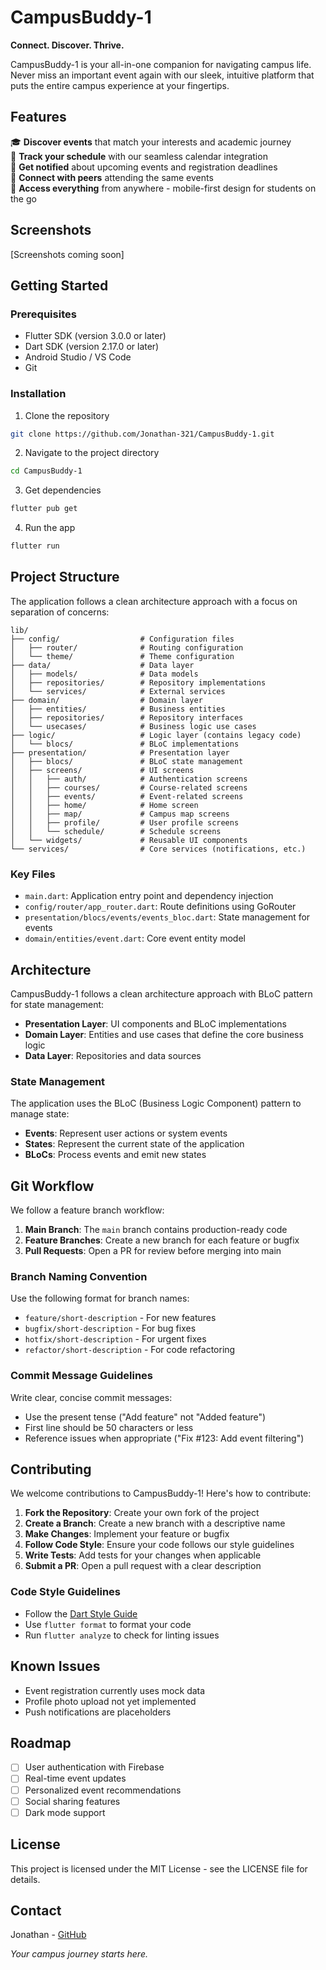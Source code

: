 # CampusBuddy-1

**Connect. Discover. Thrive.**

CampusBuddy-1 is your all-in-one companion for navigating campus life. Never miss an important event again with our sleek, intuitive platform that puts the entire campus experience at your fingertips.

## Features

🎓 **Discover events** that match your interests and academic journey  
📆 **Track your schedule** with our seamless calendar integration  
🔔 **Get notified** about upcoming events and registration deadlines  
👥 **Connect with peers** attending the same events  
📱 **Access everything** from anywhere - mobile-first design for students on the go

## Screenshots

[Screenshots coming soon]

## Getting Started

### Prerequisites
- Flutter SDK (version 3.0.0 or later)
- Dart SDK (version 2.17.0 or later)
- Android Studio / VS Code
- Git

### Installation

1. Clone the repository
```bash
git clone https://github.com/Jonathan-321/CampusBuddy-1.git
```

2. Navigate to the project directory
```bash
cd CampusBuddy-1
```

3. Get dependencies
```bash
flutter pub get
```

4. Run the app
```bash
flutter run
```

## Project Structure

The application follows a clean architecture approach with a focus on separation of concerns:

```
lib/
├── config/                  # Configuration files
│   ├── router/              # Routing configuration
│   └── theme/               # Theme configuration
├── data/                    # Data layer
│   ├── models/              # Data models
│   ├── repositories/        # Repository implementations
│   └── services/            # External services
├── domain/                  # Domain layer
│   ├── entities/            # Business entities
│   ├── repositories/        # Repository interfaces
│   └── usecases/            # Business logic use cases
├── logic/                   # Logic layer (contains legacy code)
│   └── blocs/               # BLoC implementations
├── presentation/            # Presentation layer
│   ├── blocs/               # BLoC state management
│   ├── screens/             # UI screens
│   │   ├── auth/            # Authentication screens
│   │   ├── courses/         # Course-related screens
│   │   ├── events/          # Event-related screens
│   │   ├── home/            # Home screen
│   │   ├── map/             # Campus map screens
│   │   ├── profile/         # User profile screens
│   │   └── schedule/        # Schedule screens
│   └── widgets/             # Reusable UI components
└── services/                # Core services (notifications, etc.)
```

### Key Files

- `main.dart`: Application entry point and dependency injection
- `config/router/app_router.dart`: Route definitions using GoRouter
- `presentation/blocs/events/events_bloc.dart`: State management for events
- `domain/entities/event.dart`: Core event entity model

## Architecture

CampusBuddy-1 follows a clean architecture approach with BLoC pattern for state management:

- **Presentation Layer**: UI components and BLoC implementations
- **Domain Layer**: Entities and use cases that define the core business logic
- **Data Layer**: Repositories and data sources

### State Management

The application uses the BLoC (Business Logic Component) pattern to manage state:

- **Events**: Represent user actions or system events
- **States**: Represent the current state of the application
- **BLoCs**: Process events and emit new states

## Git Workflow

We follow a feature branch workflow:

1. **Main Branch**: The `main` branch contains production-ready code
2. **Feature Branches**: Create a new branch for each feature or bugfix
3. **Pull Requests**: Open a PR for review before merging into main

### Branch Naming Convention

Use the following format for branch names:
- `feature/short-description` - For new features
- `bugfix/short-description` - For bug fixes
- `hotfix/short-description` - For urgent fixes
- `refactor/short-description` - For code refactoring

### Commit Message Guidelines

Write clear, concise commit messages:
- Use the present tense ("Add feature" not "Added feature")
- First line should be 50 characters or less
- Reference issues when appropriate ("Fix #123: Add event filtering")

## Contributing

We welcome contributions to CampusBuddy-1! Here's how to contribute:

1. **Fork the Repository**: Create your own fork of the project
2. **Create a Branch**: Create a new branch with a descriptive name
3. **Make Changes**: Implement your feature or bugfix
4. **Follow Code Style**: Ensure your code follows our style guidelines
5. **Write Tests**: Add tests for your changes when applicable
6. **Submit a PR**: Open a pull request with a clear description

### Code Style Guidelines

- Follow the [Dart Style Guide](https://dart.dev/guides/language/effective-dart/style)
- Use `flutter format` to format your code
- Run `flutter analyze` to check for linting issues

## Known Issues

- Event registration currently uses mock data
- Profile photo upload not yet implemented
- Push notifications are placeholders

## Roadmap

- [ ] User authentication with Firebase
- [ ] Real-time event updates
- [ ] Personalized event recommendations
- [ ] Social sharing features
- [ ] Dark mode support

## License

This project is licensed under the MIT License - see the LICENSE file for details.

## Contact

Jonathan - [GitHub](https://github.com/Jonathan-321)

*Your campus journey starts here.*
